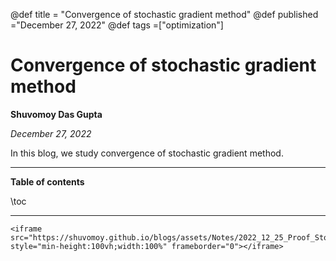 @def title = "Convergence of stochastic gradient method"
@def published ="December 27, 2022"
@def tags =["optimization"]

# Convergence of stochastic gradient method

**Shuvomoy Das Gupta**

*December 27, 2022*

In this blog, we study convergence of stochastic gradient method.

---

**Table of contents**

\toc

---

~~~
<iframe src="https://shuvomoy.github.io/blogs/assets/Notes/2022_12_25_Proof_Stochastic_Gradient_Descent.pdf" style="min-height:100vh;width:100%" frameborder="0"></iframe>
~~~

